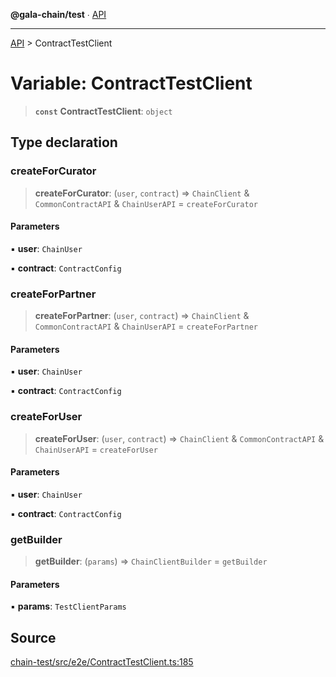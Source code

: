 **@gala-chain/test** ∙ [API](../exports.md)

***

[API](../exports.md) > ContractTestClient

# Variable: ContractTestClient

> **`const`** **ContractTestClient**: `object`

## Type declaration

### createForCurator

> **createForCurator**: (`user`, `contract`) => `ChainClient` & `CommonContractAPI` & `ChainUserAPI` = `createForCurator`

#### Parameters

▪ **user**: `ChainUser`

▪ **contract**: `ContractConfig`

### createForPartner

> **createForPartner**: (`user`, `contract`) => `ChainClient` & `CommonContractAPI` & `ChainUserAPI` = `createForPartner`

#### Parameters

▪ **user**: `ChainUser`

▪ **contract**: `ContractConfig`

### createForUser

> **createForUser**: (`user`, `contract`) => `ChainClient` & `CommonContractAPI` & `ChainUserAPI` = `createForUser`

#### Parameters

▪ **user**: `ChainUser`

▪ **contract**: `ContractConfig`

### getBuilder

> **getBuilder**: (`params`) => `ChainClientBuilder` = `getBuilder`

#### Parameters

▪ **params**: `TestClientParams`

## Source

[chain-test/src/e2e/ContractTestClient.ts:185](https://github.com/GalaChain/sdk/blob/bcbbb18/chain-test/src/e2e/ContractTestClient.ts#L185)
